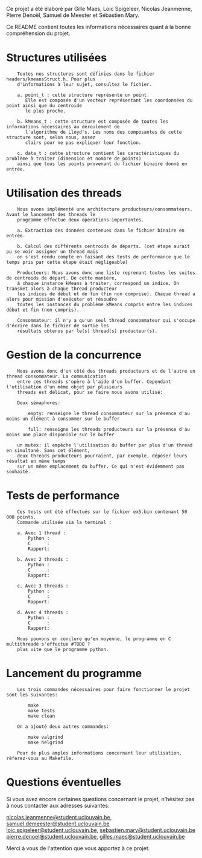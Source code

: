 Ce projet a été élaboré par Gille Maes, Loic Spigeleer, Nicolas Jeanmenne, Pierre Denoël, Samuel de Meester et Sébastien
Mary.

Ce README contient toutes les informations nécessaires quant à la bonne compréhension du projet.

# Structures utilisées

        Toutes nos structures sont définies dans le fichier headers/kmeansStruct.h. Pour plus
        d'informations à leur sujet, consultez le fichier.

        a. point_t : cette structure représente un point.
           Elle est composée d'un vecteur représentant les coordonnées du point ainsi que du centroide
           le plus proche.

        b. kMeans_t : cette structure est composée de toutes les informations nécessaires au déroulement de
           l'algorithme de Lloyd's. Les noms des composantes de cette structure sont, selon nous, assez
           clairs pour ne pas expliquer leur fonction.

        c. data_t : cette structure contient les caractéristiques du problème à traiter (dimension et nombre de points)
        ainsi que tous les points provenant du fichier binaire donné en entrée.

# Utilisation des threads

        Nous avons implémenté une architecture producteurs/consommateurs. Avant le lancement des threads le
        programme effectue deux opérations importantes.

        a. Extraction des données contenues dans le fichier binaire en entrée.

        b. Calcul des différents centroids de départs. (cet étape aurait pu se voir assigner un thread mais
        on s'est rendu compte en faisant des tests de performance que le temps pris par cette étape était négligeable)

        Producteurs: Nous avons donc une liste reprenant toutes les suites de centroids de départ. De cette manière,
        à chaque instance kMeans à traiter, correspond un indice. On transmet alors à chaque thread producteur
        les indices de début et de fin (fin non comprise). Chaque thread a alors pour mission d'exécuter et résoudre
        toutes les instances du problème kMeans compris entre les indices début et fin (non compris).

        Consommateur: il n'y a qu'un seul thread consommateur qui s'occupe d'écrire dans le fichier de sortie les
        résultats obtenus par le(s) thread(s) producteur(s).

# Gestion de la concurrence

        Nous avons donc d'un côté des threads producteurs et de l'autre un thread consommateur. La communication
        entre ces threads s'opère à l'aide d'un buffer. Cependant l'utilisation d'un même objet par plusieurs
        threads est délicat, pour se faire nous avons utilisé:

        Deux sémaphores:

            empty: renseigne le thread consommateur sur la présence d'au moins un élément à consommer sur le buffer

            full: renseigne les threads producteurs sur la présence d'au moins une place disponible sur le buffer

        un mutex: il empêche l'utilisation du buffer par plus d'un thread en simultané. Sans cet élément,
        deux threads producteurs pourraient, par exemple, déposer leurs résultat en même temps
        sur un même emplacement du buffer. Ce qui n'est évidemment pas souhaité.

# Tests de performance

        Ces tests ont été effectués sur le fichier ex5.bin contenant 50 000 points.
        Commande utilisée via la terminal :

        a. Avec 1 thread :
            Python :
            C      :
            Rapport: 

        b. Avec 2 threads :
            Python :
            C      :
            Rapport: 

        c. Avec 3 threads :
            Python :
            C      :
            Rapport: 

        d. Avec 4 threads :
            Python :
            C      :
            Rapport: 

        Nous pouvons en conclure qu'en moyenne, le programme en C multithreadé s'effectue #TODO ?
        plus vite que le programme python.

# Lancement du programme

        Les trois commandes nécessaires pour faire fonctionner le projet sont les suivantes:

            make
            make tests
            make clean
        
        On a ajouté deux autres commandes:

            make valgrind
            make helgrind
        
        Pour de plus amples informations concernant leur utilisation, réferez-vous au Makefile.

# Questions éventuelles

Si vous avez encore certaines questions concernant le projet, n'hésitez pas à nous contacter aux adresses suivantes:

nicolas.jeanmenne@student.uclouvain.be, samuel.demeester@student.uclouvain.be loic.spigeleer@student.uclouvain.be,
sebastien.mary@student.uclouvain.be pierre.denoel@student.uclouvain.be, gilles.maes@student.uclouvain.be

Merci à vous de l'attention que vous apportez à ce projet.